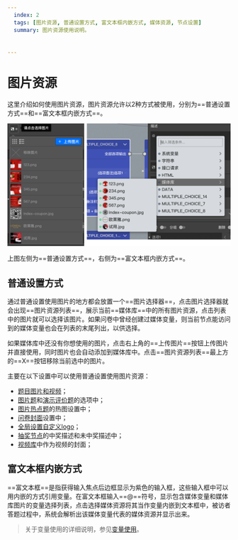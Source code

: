 ```yaml
---
  index: 2
  tags: [图片资源, 普通设置方式, 富文本框内嵌方式, 媒体资源, 节点设置]
  summary: 图片资源使用说明。


---
```







# 图片资源

这里介绍如何使用图片资源，图片资源允许以2种方式被使用，分别为==普通设置方式==和==富文本框内嵌方式==。

<img src='../assets/02mediaResource/02pictureMedia/image.png'>

上图左侧为==普通设置方式==，右侧为==富文本框内嵌方式==。

## 普通设置方式

通过普通设置使用图片的地方都会放置一个==图片选择器==，点击图片选择器就会出现==图片资源列表==，展示当前==媒体库==中的所有图片资源，点击列表中的图片就可以选择该图片。如果问卷中曾经创建过媒体变量，则当前节点能访问到的媒体变量也会在列表的末尾列出，以供选择。

如果媒体库中还没有你想使用的图片，点击右上角的==上传图片==按钮上传图片并直接使用，同时图片也会自动添加到媒体库中。点击==图片资源列表==最上方的==X==按钮移除当前选中的图片。

主要在以下设置中可以使用普通设置使用图片资源：
+ [题目图片和视频](../../11nodeSettings/01questionSetting/03questionPictureAndVideo.md)；
+ [图片题](../../10nodes/questionnaireNodes/10picture.md)和[演示评价题](../../10nodes/questionnaireNodes/03slide-rate.md)的选项中；
+ [图片热点题](../../10nodes/questionnaireNodes/11hot-spot.md)的热图设置中；
+ [问卷封面](../../10nodes/otherNodes/01start.md)设置中；
+ [全局设置自定义logo](../../11nodeSettings/06surveyGlobalSetting/01surveyGlobalSetting.md)；
+ [抽奖节点](../../10nodes/toolsNodes/06lottery.md)的中奖描述和未中奖描述中；
+ [视频库](../../11nodeSettings/02mediaResource/03videoResource.md)中作为视频的封面；

## 富文本框内嵌方式

==富文本框==是指获得输入焦点后边框显示为紫色的输入框，这些输入框中可以用内嵌的方式引用变量。在富文本框输入==@==符号，显示包含媒体变量和媒体库图片的变量选择列表，点击选择媒体资源将其当作变量内嵌到文本框中，被访者答题过程中，系统会解析出该媒体变量代表的媒体资源并显示出来。

> 关于变量使用的详细说明，参见[变量使用](../../16variable/12useVariable.md)。

